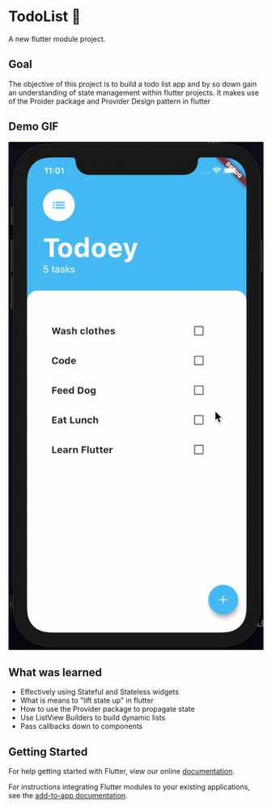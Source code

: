 # TodoList 📝

A new flutter module project.

## Goal

The objective of this project is to build a todo list app and by so down gain an understanding of state management within flutter projects. It makes use of the Proider package and Provider Design pattern in flutter

## Demo GIF

![](https://github.com/YoofiBP/todolist_flutter/blob/master/Screen-Recording-2021-02-17-at-1.gif)

## What was learned
- Effectively using Stateful and Stateless widgets
- What is means to "lift state up" in flutter
- How to use the Provider package to propagate state
- Use ListView Builders to build dynamic lists
- Pass callbacks down to components

## Getting Started

For help getting started with Flutter, view our online
[documentation](https://flutter.dev/).

For instructions integrating Flutter modules to your existing applications,
see the [add-to-app documentation](https://flutter.dev/docs/development/add-to-app).
